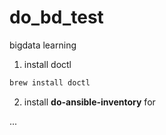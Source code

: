 # do_bd_test
bigdata learning

1. install doctl
```bash
brew install doctl
```
2. install **do-ansible-inventory** for

...





